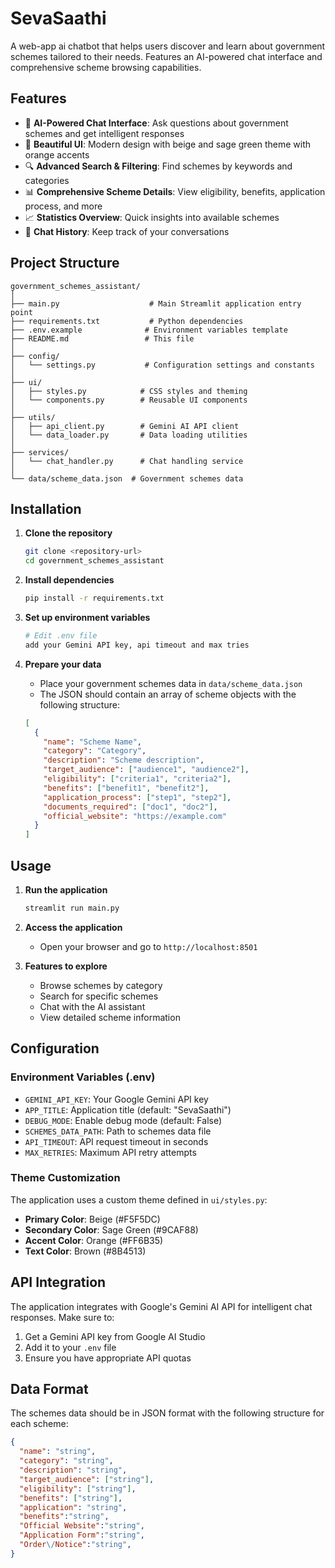 # SevaSaathi

A web-app ai chatbot that helps users discover and learn about government schemes tailored to their needs. Features an AI-powered chat interface and comprehensive scheme browsing capabilities.

## Features

- 🤖 **AI-Powered Chat Interface**: Ask questions about government schemes and get intelligent responses
- 🎨 **Beautiful UI**: Modern design with beige and sage green theme with orange accents
- 🔍 **Advanced Search & Filtering**: Find schemes by keywords and categories
- 📊 **Comprehensive Scheme Details**: View eligibility, benefits, application process, and more
- 📈 **Statistics Overview**: Quick insights into available schemes
- 💬 **Chat History**: Keep track of your conversations

## Project Structure

```
government_schemes_assistant/
│
├── main.py                    # Main Streamlit application entry point
├── requirements.txt           # Python dependencies
├── .env.example              # Environment variables template
├── README.md                 # This file
│
├── config/
│   └── settings.py           # Configuration settings and constants
│
├── ui/
│   ├── styles.py            # CSS styles and theming
│   └── components.py        # Reusable UI components
│
├── utils/
│   ├── api_client.py        # Gemini AI API client
│   └── data_loader.py       # Data loading utilities
│
├── services/
│   └── chat_handler.py      # Chat handling service
│
└── data/scheme_data.json  # Government schemes data
```

## Installation

1. **Clone the repository**
   ```bash
   git clone <repository-url>
   cd government_schemes_assistant
   ```

2. **Install dependencies**
   ```bash
   pip install -r requirements.txt
   ```

3. **Set up environment variables**
   ```bash
   # Edit .env file
   add your Gemini API key, api timeout and max tries
   ```

4. **Prepare your data**
   - Place your government schemes data in `data/scheme_data.json`
   - The JSON should contain an array of scheme objects with the following structure:
   ```json
   [
     {
       "name": "Scheme Name",
       "category": "Category",
       "description": "Scheme description",
       "target_audience": ["audience1", "audience2"],
       "eligibility": ["criteria1", "criteria2"],
       "benefits": ["benefit1", "benefit2"],
       "application_process": ["step1", "step2"],
       "documents_required": ["doc1", "doc2"],
       "official_website": "https://example.com"
     }
   ]
   ```

## Usage

1. **Run the application**
   ```bash
   streamlit run main.py
   ```

2. **Access the application**
   - Open your browser and go to `http://localhost:8501`

3. **Features to explore**
   - Browse schemes by category
   - Search for specific schemes
   - Chat with the AI assistant
   - View detailed scheme information

## Configuration

### Environment Variables (.env)

- `GEMINI_API_KEY`: Your Google Gemini API key
- `APP_TITLE`: Application title (default: "SevaSaathi")
- `DEBUG_MODE`: Enable debug mode (default: False)
- `SCHEMES_DATA_PATH`: Path to schemes data file
- `API_TIMEOUT`: API request timeout in seconds
- `MAX_RETRIES`: Maximum API retry attempts

### Theme Customization

The application uses a custom theme defined in `ui/styles.py`:
- **Primary Color**: Beige (#F5F5DC)
- **Secondary Color**: Sage Green (#9CAF88)
- **Accent Color**: Orange (#FF6B35)
- **Text Color**: Brown (#8B4513)

## API Integration

The application integrates with Google's Gemini AI API for intelligent chat responses. Make sure to:

1. Get a Gemini API key from Google AI Studio
2. Add it to your `.env` file
3. Ensure you have appropriate API quotas

## Data Format

The schemes data should be in JSON format with the following structure for each scheme:

```json
{
  "name": "string",
  "category": "string",
  "description": "string",
  "target_audience": ["string"],
  "eligibility": ["string"],
  "benefits": ["string"],
  "application": "string",
  "benefits":"string",
  "Official Website":"string",
  "Application Form":"string",
  "Order\/Notice":"string",
}
```
